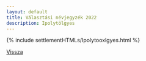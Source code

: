 ```yaml
---
layout: default
title: Választási névjegyzék 2022
description: Ipolytölgyes
---
```


{% include settlementHTMLs/Ipolytooxlgyes.html %}

[Vissza](../)